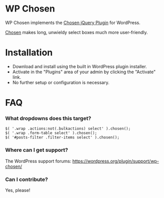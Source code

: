 # WP Chosen

WP Chosen implements the [Chosen jQuery Plugin](http://harvesthq.github.com/chosen/) for WordPress.

[Chosen](http://harvesthq.github.com/chosen/) makes long, unwieldy select boxes much more user-friendly.

# Installation

* Download and install using the built in WordPress plugin installer.
* Activate in the "Plugins" area of your admin by clicking the "Activate" link.
* No further setup or configuration is necessary.

# FAQ

### What dropdowns does this target?

```
$( '.wrap .actions:not(.bulkactions) select' ).chosen();
$( '.wrap .form-table select' ).chosen();
$( '#posts-filter .filter-items select' ).chosen();
```

### Where can I get support?

The WordPress support forums: https://wordpress.org/plugin/support/wp-chosen/

### Can I contribute?

Yes, please!
